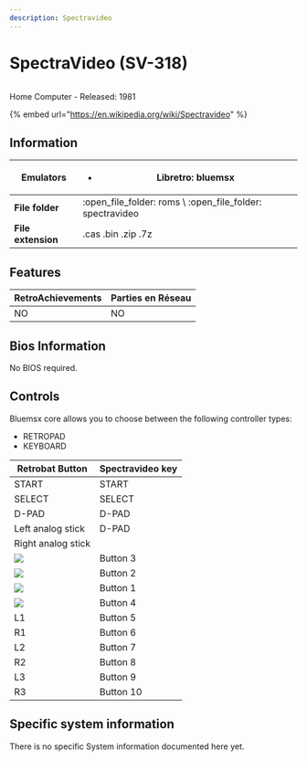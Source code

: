```yaml
---
description: Spectravideo
---
```


# SpectraVideo (SV-318)

<div align="left">

<figure><img src="https://i.imgur.com/v1P1Ezx.png" alt=""><figcaption></figcaption></figure>

</div>

Home Computer - Released: 1981

{% embed url="https://en.wikipedia.org/wiki/Spectravideo" %}

## Information

| **Emulators**      | <ul><li>Libretro: bluemsx</li></ul>                           |
| ------------------ | ------------------------------------------------------------- |
| **File folder**    | :open\_file\_folder: roms \ :open\_file\_folder: spectravideo |
| **File extension** | .cas .bin .zip .7z                                            |

## Features

| RetroAchievements | Parties en Réseau |
| ----------------- | ----------------- |
| NO                | NO                |

## Bios Information

No BIOS required.

## Controls

Bluemsx core allows you to choose between the following controller types:

* RETROPAD
* KEYBOARD

| Retrobat Button                                       | Spectravideo key |
| ----------------------------------------------------- | ---------------- |
| START                                                 | START            |
| SELECT                                                | SELECT           |
| D-PAD                                                 | D-PAD            |
| Left analog stick                                     | D-PAD            |
| Right analog stick                                    |                  |
| ![](<../../../.gitbook/assets/image (2) (1) (1).png>) | Button 3         |
| ![](<../../../.gitbook/assets/image (1) (2) (1).png>) | Button 2         |
| ![](<../../../.gitbook/assets/image (4) (1).png>)     | Button 1         |
| ![](<../../../.gitbook/assets/image (3) (1) (2).png>) | Button 4         |
| L1                                                    | Button 5         |
| R1                                                    | Button 6         |
| L2                                                    | Button 7         |
| R2                                                    | Button 8         |
| L3                                                    | Button 9         |
| R3                                                    | Button 10        |

## Specific system information

There is no specific System information documented here yet.
